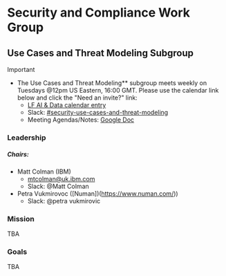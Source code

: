 # Security and Compliance Work Group

## Use Cases and Threat Modeling Subgroup

> [!IMPORTANT]
> - The Use Cases and Threat Modeling** subgroup meets weekly on Tuesdays @12pm US Eastern, 16:00 GMT.  Please use the calendar link below and click the "Need an invite?" link:
>     - [LF AI & Data calendar entry]( https://zoom-lfx.platform.linuxfoundation.org/meeting/93191199454?password=83a7bf08-2b26-44bc-aefd-8ad68b29c733)
>   - Slack: [#security-use-cases-and-threat-modeling](https://lfaifoundation.slack.com/archives/C09DHAQ399P)
>   - Meeting Agendas/Notes: [Google Doc](https://docs.google.com/document/d/1GzbzYeuvrXQIr9Uj6TiVXTrmnLPngOY7vuxc-CjOnas/edit?usp=drive_link)

### Leadership

##### Chairs:
  - Matt Colman (IBM)
    - mtcolman@uk.ibm.com
    - Slack: @Matt Colman
  - Petra Vukmirovoc ([Numan])(https://www.numan.com/))
    - Slack: @petra vukmirovic

### Mission

TBA

### Goals

TBA